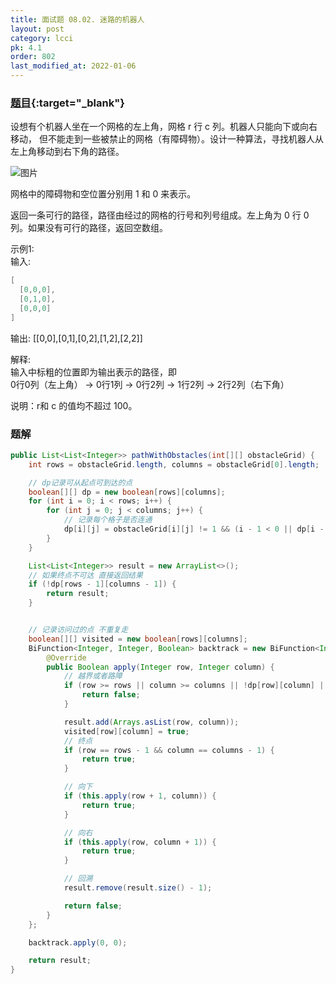 ```yaml
---
title: 面试题 08.02. 迷路的机器人
layout: post
category: lcci
pk: 4.1
order: 802
last_modified_at: 2022-01-06
---
```


### [题目](https://leetcode-cn.com/robot-in-a-grid-lcci/){:target="_blank"}

设想有个机器人坐在一个网格的左上角，网格 r 行 c 列。机器人只能向下或向右移动，
但不能走到一些被禁止的网格（有障碍物）。设计一种算法，寻找机器人从左上角移动到右下角的路径。

![图片]({{site.cdn}}/assets/4/0802/robot_maze.png)

网格中的障碍物和空位置分别用 1 和 0 来表示。

返回一条可行的路径，路径由经过的网格的行号和列号组成。左上角为 0 行 0 列。如果没有可行的路径，返回空数组。

示例1:  
输入:  

```java
[
  [0,0,0],
  [0,1,0],
  [0,0,0]
]
```

输出: [[0,0],[0,1],[0,2],[1,2],[2,2]]  

解释:  
输入中标粗的位置即为输出表示的路径，即  
0行0列（左上角） -> 0行1列 -> 0行2列 -> 1行2列 -> 2行2列（右下角）

说明：r和 c 的值均不超过 100。

### 题解

```java
public List<List<Integer>> pathWithObstacles(int[][] obstacleGrid) {
    int rows = obstacleGrid.length, columns = obstacleGrid[0].length;

    // dp记录可从起点可到达的点
    boolean[][] dp = new boolean[rows][columns];
    for (int i = 0; i < rows; i++) {
        for (int j = 0; j < columns; j++) {
            // 记录每个格子是否连通
            dp[i][j] = obstacleGrid[i][j] != 1 && (i - 1 < 0 || dp[i - 1][j] || j - 1 < 0 || dp[i][j - 1]);
        }
    }

    List<List<Integer>> result = new ArrayList<>();
    // 如果终点不可达 直接返回结果
    if (!dp[rows - 1][columns - 1]) {
        return result;
    }


    // 记录访问过的点 不重复走
    boolean[][] visited = new boolean[rows][columns];
    BiFunction<Integer, Integer, Boolean> backtrack = new BiFunction<Integer, Integer, Boolean>() {
        @Override
        public Boolean apply(Integer row, Integer column) {
            // 越界或者路障
            if (row >= rows || column >= columns || !dp[row][column] || visited[row][column]) {
                return false;
            }

            result.add(Arrays.asList(row, column));
            visited[row][column] = true;
            // 终点
            if (row == rows - 1 && column == columns - 1) {
                return true;
            }

            // 向下
            if (this.apply(row + 1, column)) {
                return true;
            }

            // 向右
            if (this.apply(row, column + 1)) {
                return true;
            }

            // 回溯
            result.remove(result.size() - 1);

            return false;
        }
    };

    backtrack.apply(0, 0);

    return result;
}
```